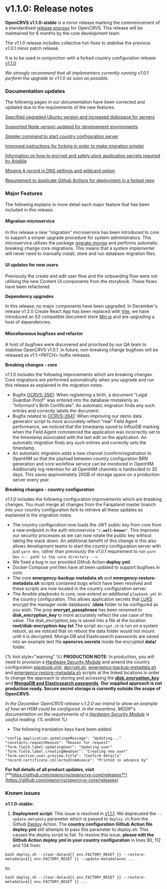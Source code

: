 # v1.1.0: Release notes

**OpenCRVS v1.1.0-stable** is a minor release marking the commencement of a standardised [release process](./) for OpenCRVS.  This release will be maintained for 6 months by the core development team.

The v1.1.0 release includes collective hot-fixes to stabilise the previous v1.0.1 minor patch release. &#x20;

It is to be used in conjunction with a forked country configuration release [v1.1.0](https://github.com/opencrvs/opencrvs-farajaland/releases/tag/v1.1.0)&#x20;

_We strongly recommend that all implementers currently running v1.0.1 perform the upgrade to v1.1.0 as soon as possible._



### Documentation updates

The following pages in our documentation have been corrected and updated due to the requirements of the new features.

[Specified upgraded Ubuntu version and increased diskspace for servers](../../setup/3.-installation/3.3-set-up-a-server-hosted-environment/3.3.1-provision-your-server-nodes-with-ssh-access.md)

[Supported Node version updated for development environments](../../setup/3.-installation/3.1-set-up-a-development-environment/3.1.1-install-the-required-dependencies.md)

[Simpler command to start country configuration server](../../setup/3.-installation/3.1-set-up-a-development-environment/3.1.3-starting-and-stopping-opencrvs.md)

[Improved instructions for forking in order to make migration simpler](../../setup/3.-installation/3.2-set-up-your-own-country-configuration/3.2.1-fork-your-own-country-configuration-repository.md)

[Information on how to encrypt and safely store application secrets required by Ansible](../../setup/3.-installation/3.3-set-up-a-server-hosted-environment/3.3.2-install-dependencies.md)

[Missing A record in DNS settings and wildcard option](../../setup/3.-installation/3.3-set-up-a-server-hosted-environment/3.3.5-setup-dns-a-records/)

[Requirement to duplicate Github Actions for deployment in a forked repo](../../setup/3.-installation/3.3-set-up-a-server-hosted-environment/3.3.6-deploy-automated-and-manual/)

### Major Features

The following explains in more detail each major feature that has been included in this release.

#### Migration microservice

In this release a new "migration" microservice has been introduced to core to support a simper upgrade procedure for system administrators.  This microservice utilises the package [migrate-mongo](https://github.com/oneralon/migrate-mongo-ts) and performs automatic breaking change core migrations.  This means that a system implementer will never need to manually install, store and run database migration files.

#### UI updates for new users

Previously the create and edit user flow and the onboarding flow were not utilising the new Content UI components from the storybook.  These flows have been refactored.

**Dependency upgrades**

In this release, no major components have been upgraded.  In December's release v1.2.0 Create React App has been replaced with [Vite](https://vitejs.dev/), we have introduced an S3 compatible document store [Min.io](https://min.io/) and are upgrading a host of dependencies.&#x20;

#### Miscellaneous bugfixes and refactor

A host of bugfixes were discovered and prioritsed by our QA team to stabilise OpenCRVS v1.0.1 .In future, non-breaking change bugfixes will be released as v1.1.\<PATCH> hotfix releases.&#x20;

**Breaking changes - core**

v1.1.0 includes the following improvements which are breaking changes.  Core migrations are performed automatically when you upgrade and run this release as explained in the migration notes.

* Bugfix [OCRVS-3561](https://github.com/opencrvs/opencrvs-core/issues/3683): When registering a birth, a document "Legal Guardian Proof" was entered into the database mistakenly as "Informant's Birth Certificate".  An automatic migration finds any such entries and correctly labels the document.
* Bugfix related to [OCRVS-2641](https://github.com/opencrvs/opencrvs-core/issues/2641):  When improving our demo data generator script to more accurately reflect "real" Field Agent performance, we noticed that the timestamp saved to InfluxDB marking when the Field Agent commenced the application was incorrectly set to the timestamp associated with the last edit on the application.  An automatic migration finds any such entries and correctly sets the timestamp.
* An automatic migration adds a new channel /confirm/registration to OpenHIM so that the payload between country configuration BRN generation and core workflow service can be monitored in OpenHIM. Additionally log retention for all OpenHIM channels is hardocded to 30 days.  This saves approximately 20GB of storage space on a production server every year.

**Breaking changes - country configuration**

v1.1.0 includes the following configuration improvements which are breaking changes.  You must merge all changes from the Farajaland master branch into your country configuration fork to retrieve all these updates as explained in the migration notes.

* The country configuration now loads the JWT public key from core from a new endpoint in the auth microservice **`"/.well-known"`**.  This improves our security processes as we can now rotate the public key without taking the stack down.  An additional benefit of this change is this also allows development teams to start the country configuration server with just `yarn dev`, rather than previously the v1.0.1 requirement to run `yarn dev <-- path to the core directory -->`.
* We fixed a bug in our provided Github Action **deploy.yml**.
* Docker Compose yml files have all been updated to support bugfixes in core.
* The core **emergency-backup-metadata.sh** and **emergency-restore-metadata.sh** scripts contained bugs which have been resolved and these scripts are now located in the country configuration server. &#x20;
* The Ansible playbooks in core, now extend an additional `playbook.yml` in the country configuration.  This allows application secrets that [LUKS](https://en.wikipedia.org/wiki/Linux_Unified_Key_Setup) encrypt the manager node databases' **/data** folder to be configured as you wish.  The prop **encrypt\_passphrase** has been renamed to **disk\_encryption\_key** to more accurately reflect the use case of this value.  The disk\__encryption\__&#x6B;ey is saved into a file at the location **root/disk-encryption-key.txt** The script `decrypt.sh` is run on a system reboot, as we noticed that on reboot the data folder would not mount until it is decrypted.  Mongo DB and Elasticsearch passwords are saved into an example text file **opencrvs.secrets** inside the encrypted **data/** folder. &#x20;

{% hint style="warning" %}
**PRODUCTION NOTE:** In production, you will need to provision a [Hardware Security Module](https://en.wikipedia.org/wiki/Hardware_security_module) and amend the country configuration [playbook.yml](https://github.com/opencrvs/opencrvs-farajaland/blob/master/playbook.yml), [decrypt.sh](https://github.com/opencrvs/opencrvs-farajaland/blob/271730aefa1d56a264da52eab0dd3224f062cd15/decrypt.sh#L34), [emergency-backup-metadata.sh](https://github.com/opencrvs/opencrvs-farajaland/blob/271730aefa1d56a264da52eab0dd3224f062cd15/emergency-backup-metadata.sh#L68) and [emergency-restore-metadata.sh](https://github.com/opencrvs/opencrvs-farajaland/blob/271730aefa1d56a264da52eab0dd3224f062cd15/emergency-restore-metadata.sh#L45) scripts at the linked locations in order to change the approach to storing and accessing the [_**disk\_encryption\_key**_](https://github.com/opencrvs/opencrvs-farajaland/blob/271730aefa1d56a264da52eab0dd3224f062cd15/playbook.yml#L31) and [**MongoDB and Elasticsearch passwords**](https://github.com/opencrvs/opencrvs-farajaland/blob/271730aefa1d56a264da52eab0dd3224f062cd15/playbook.yml#L19).  **Our supplied approach is not production ready.  Secure secret storage is currently outside the scope of OpenCRVS.**

_In the December OpenCRVS release v.1.2.0 we intend to show an example of how an HSM could be configured.  In the meantime, MOSIP's documentation on the requirements of a_ [_Hardware Security Module_](https://docs.mosip.io/1.1.5/build-and-deploy/hardware-security-module-hsm-specifications) _is useful reading._&#x20;
{% endhint %}

* The following translation keys have been added:&#x20;

```
"config.application.updatingeMessage": "Updating..."
"constants.requestReason": "Reason for request"
"form.field.label.updatingUser": "Updating user"
"form.field.label.creatingNewUser": "Creating new user"
"form.section.user.preview.title": "Confirm details"
"record.certificate.collectedInAdvance": "Printed in advance by"
```





**For full details of all product updates, visit** [**https://github.com/opencrvs/opencrvs-core/releases**](https://github.com/opencrvs/opencrvs-core/releases)



### **Known issues**

**v1.1.0-stable:**

1. **Deployment script:**  This issue is resolved in [v1.1.1](https://github.com/opencrvs/opencrvs-core/releases/tag/v1.1.1).  We deprecated the `--update-metadata` parameter which is passed to `deploy.sh` from the Github [Deploy](../../setup/3.-installation/3.3-set-up-a-server-hosted-environment/3.3.6-deploy-automated-and-manual/) Action.  The **country configuration Github Action file deploy.yml** still attempts to pass this parameter to _deploy.sh._ This causes the deploy script to fail.  To resolve this issue, **please edit the Github Action deploy.yml in your country configuration** in lines 90, 112 and 134 from:

```
bash deploy.sh --clear-data=${{ env.FACTORY_RESET }} --restore-metadata=${{ env.FACTORY_RESET }} --update-metadata=no ...
```

to:

```
bash deploy.sh --clear-data=${{ env.FACTORY_RESET }} --restore-metadata=${{ env.FACTORY_RESET }} ...
```
